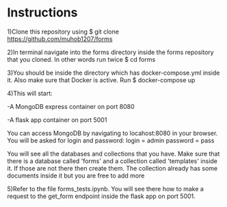 # Instructions

1)Clone this repository using $ git clone https://github.com/muhob1207/forms

2)In terminal navigate into the forms directory inside the forms repository that you cloned. In other words run twice $ cd forms

3)You should be inside the directory which has docker-compose.yml inside it. Also make sure that Docker is active. Run $ docker-compose up

4)This will start:

-A MongoDB express container on port 8080

-A flask app container on port 5001

You can access MongoDB by navigating to locahost:8080 in your browser. You will be asked for login and password:
login = admin
password = pass

You will see all the databases and collections that you have.
Make sure that there is a database called 'forms' and a collection called 'templates' inside it. If those are not there then create them. The collection already has some documents inside it but you are free to add more

5)Refer to the file forms_tests.ipynb. You will see there how to make a request to the get_form endpoint inside the flask app on port 5001. 
